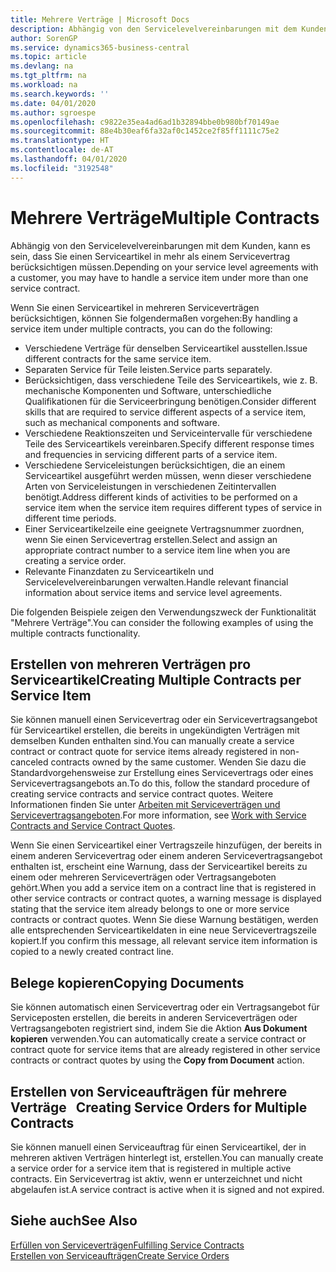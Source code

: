 ```yaml
---
title: Mehrere Verträge | Microsoft Docs
description: Abhängig von den Servicelevelvereinbarungen mit dem Kunden, kann es sein, dass Sie einen Serviceartikel in mehr als einem Servicevertrag berücksichtigen müssen.
author: SorenGP
ms.service: dynamics365-business-central
ms.topic: article
ms.devlang: na
ms.tgt_pltfrm: na
ms.workload: na
ms.search.keywords: ''
ms.date: 04/01/2020
ms.author: sgroespe
ms.openlocfilehash: c9822e35ea4ad6ad1b32894bbe0b980bf70149ae
ms.sourcegitcommit: 88e4b30eaf6fa32af0c1452ce2f85ff1111c75e2
ms.translationtype: HT
ms.contentlocale: de-AT
ms.lasthandoff: 04/01/2020
ms.locfileid: "3192548"
---
```

# <a name="multiple-contracts"></a><span data-ttu-id="ec6a8-103">Mehrere Verträge</span><span class="sxs-lookup"><span data-stu-id="ec6a8-103">Multiple Contracts</span></span>
<span data-ttu-id="ec6a8-104">Abhängig von den Servicelevelvereinbarungen mit dem Kunden, kann es sein, dass Sie einen Serviceartikel in mehr als einem Servicevertrag berücksichtigen müssen.</span><span class="sxs-lookup"><span data-stu-id="ec6a8-104">Depending on your service level agreements with a customer, you may have to handle a service item under more than one service contract.</span></span>  
  
<span data-ttu-id="ec6a8-105">Wenn Sie einen Serviceartikel in mehreren Serviceverträgen berücksichtigen, können Sie folgendermaßen vorgehen:</span><span class="sxs-lookup"><span data-stu-id="ec6a8-105">By handling a service item under multiple contracts, you can do the following:</span></span>  
  
* <span data-ttu-id="ec6a8-106">Verschiedene Verträge für denselben Serviceartikel ausstellen.</span><span class="sxs-lookup"><span data-stu-id="ec6a8-106">Issue different contracts for the same service item.</span></span>  
* <span data-ttu-id="ec6a8-107">Separaten Service für Teile leisten.</span><span class="sxs-lookup"><span data-stu-id="ec6a8-107">Service parts separately.</span></span>  
* <span data-ttu-id="ec6a8-108">Berücksichtigen, dass verschiedene Teile des Serviceartikels, wie z. B. mechanische Komponenten und Software, unterschiedliche Qualifikationen für die Serviceerbringung benötigen.</span><span class="sxs-lookup"><span data-stu-id="ec6a8-108">Consider different skills that are required to service different aspects of a service item, such as mechanical components and software.</span></span>  
* <span data-ttu-id="ec6a8-109">Verschiedene Reaktionszeiten und Serviceintervalle für verschiedene Teile des Serviceartikels vereinbaren.</span><span class="sxs-lookup"><span data-stu-id="ec6a8-109">Specify different response times and frequencies in servicing different parts of a service item.</span></span>  
* <span data-ttu-id="ec6a8-110">Verschiedene Serviceleistungen berücksichtigen, die an einem Serviceartikel ausgeführt werden müssen, wenn dieser verschiedene Arten von Serviceleistungen in verschiedenen Zeitintervallen benötigt.</span><span class="sxs-lookup"><span data-stu-id="ec6a8-110">Address different kinds of activities to be performed on a service item when the service item requires different types of service in different time periods.</span></span>  
* <span data-ttu-id="ec6a8-111">Einer Serviceartikelzeile eine geeignete Vertragsnummer zuordnen, wenn Sie einen Servicevertrag erstellen.</span><span class="sxs-lookup"><span data-stu-id="ec6a8-111">Select and assign an appropriate contract number to a service item line when you are creating a service order.</span></span>  
* <span data-ttu-id="ec6a8-112">Relevante Finanzdaten zu Serviceartikeln und Servicelevelvereinbarungen verwalten.</span><span class="sxs-lookup"><span data-stu-id="ec6a8-112">Handle relevant financial information about service items and service level agreements.</span></span>  
  
<span data-ttu-id="ec6a8-113">Die folgenden Beispiele zeigen den Verwendungszweck der Funktionalität "Mehrere Verträge".</span><span class="sxs-lookup"><span data-stu-id="ec6a8-113">You can consider the following examples of using the multiple contracts functionality.</span></span>  
  
## <a name="creating-multiple-contracts-per-service-item"></a><span data-ttu-id="ec6a8-114">Erstellen von mehreren Verträgen pro Serviceartikel</span><span class="sxs-lookup"><span data-stu-id="ec6a8-114">Creating Multiple Contracts per Service Item</span></span>  
<span data-ttu-id="ec6a8-115">Sie können manuell einen Servicevertrag oder ein Servicevertragsangebot für Serviceartikel erstellen, die bereits in ungekündigten Verträgen mit demselben Kunden enthalten sind.</span><span class="sxs-lookup"><span data-stu-id="ec6a8-115">You can manually create a service contract or contract quote for service items already registered in non-canceled contracts owned by the same customer.</span></span> <span data-ttu-id="ec6a8-116">Wenden Sie dazu die Standardvorgehensweise zur Erstellung eines Servicevertrags oder eines Servicevertragsangebots an.</span><span class="sxs-lookup"><span data-stu-id="ec6a8-116">To do this, follow the standard procedure of creating service contracts and service contract quotes.</span></span> <span data-ttu-id="ec6a8-117">Weitere Informationen finden Sie unter [Arbeiten mit Serviceverträgen und Servicevertragsangeboten](service-how-to-create-service-contracts-and-service-contract-quotes.md).</span><span class="sxs-lookup"><span data-stu-id="ec6a8-117">For more information, see [Work with Service Contracts and Service Contract Quotes](service-how-to-create-service-contracts-and-service-contract-quotes.md).</span></span>  
  
<span data-ttu-id="ec6a8-118">Wenn Sie einen Serviceartikel einer Vertragszeile hinzufügen, der bereits in einem anderen Servicevertrag oder einem anderen Servicevertragsangebot enthalten ist, erscheint eine Warnung, dass der Serviceartikel bereits zu einem oder mehreren Serviceverträgen oder Vertragsangeboten gehört.</span><span class="sxs-lookup"><span data-stu-id="ec6a8-118">When you add a service item on a contract line that is registered in other service contracts or contract quotes, a warning message is displayed stating that the service item already belongs to one or more service contracts or contract quotes.</span></span> <span data-ttu-id="ec6a8-119">Wenn Sie diese Warnung bestätigen, werden alle entsprechenden Serviceartikeldaten in eine neue Servicevertragszeile kopiert.</span><span class="sxs-lookup"><span data-stu-id="ec6a8-119">If you confirm this message, all relevant service item information is copied to a newly created contract line.</span></span>  
  
## <a name="copying-documents"></a><span data-ttu-id="ec6a8-120">Belege kopieren</span><span class="sxs-lookup"><span data-stu-id="ec6a8-120">Copying Documents</span></span>  
<span data-ttu-id="ec6a8-121">Sie können automatisch einen Servicevertrag oder ein Vertragsangebot für Serviceposten erstellen, die bereits in anderen Serviceverträgen oder Vertragsangeboten registriert sind, indem Sie die Aktion **Aus Dokument kopieren** verwenden.</span><span class="sxs-lookup"><span data-stu-id="ec6a8-121">You can automatically create a service contract or contract quote for service items that are already registered in other service contracts or contract quotes by using the **Copy from Document** action.</span></span>  
  
## <a name="creating-service-orders-for-multiple-contracts"></a><span data-ttu-id="ec6a8-122">Erstellen von Serviceaufträgen für mehrere Verträge   </span><span class="sxs-lookup"><span data-stu-id="ec6a8-122">Creating Service Orders for Multiple Contracts</span></span>  
<span data-ttu-id="ec6a8-123">Sie können manuell einen Serviceauftrag für einen Serviceartikel, der in mehreren aktiven Verträgen hinterlegt ist, erstellen.</span><span class="sxs-lookup"><span data-stu-id="ec6a8-123">You can manually create a service order for a service item that is registered in multiple active contracts.</span></span> <span data-ttu-id="ec6a8-124">Ein Servicevertrag ist aktiv, wenn er unterzeichnet und nicht abgelaufen ist.</span><span class="sxs-lookup"><span data-stu-id="ec6a8-124">A service contract is active when it is signed and not expired.</span></span>  
  
## <a name="see-also"></a><span data-ttu-id="ec6a8-125">Siehe auch</span><span class="sxs-lookup"><span data-stu-id="ec6a8-125">See Also</span></span>  
[<span data-ttu-id="ec6a8-126">Erfüllen von Serviceverträgen</span><span class="sxs-lookup"><span data-stu-id="ec6a8-126">Fulfilling Service Contracts</span></span>](service-fulfill-service-contracts.md)  
[<span data-ttu-id="ec6a8-127">Erstellen von Serviceaufträgen</span><span class="sxs-lookup"><span data-stu-id="ec6a8-127">Create Service Orders</span></span>](service-how-to-create-service-orders.md)  
